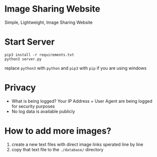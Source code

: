 # Image Sharing Website

Simple, Lightweight, Image Sharing Website

# Start Server

```
pip3 install -r requirements.txt
python3 server.py
```

replace `python3` with `python` and `pip3` with `pip` if you are using windows

# Privacy

- What is being logged? Your IP Address + User Agent are being logged for security purposes
- No log data is available publicly

# How to add more images?

1. create a new text files with direct image links sperated line by line
2. copy that text file to the `./database/` directory
